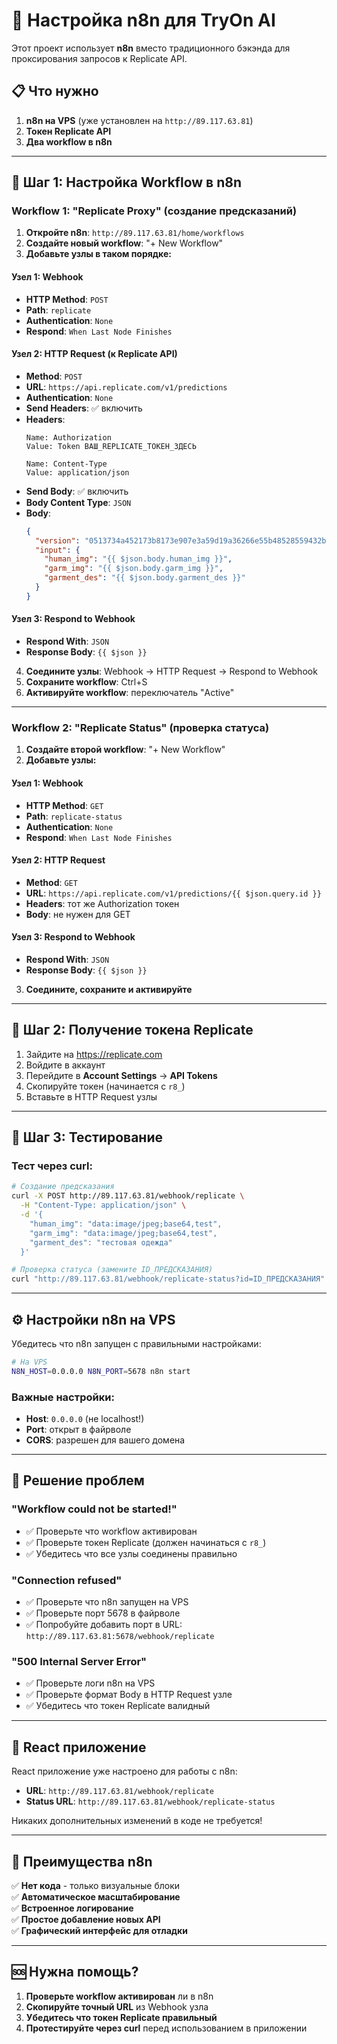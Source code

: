 # 🔧 Настройка n8n для TryOn AI

Этот проект использует **n8n** вместо традиционного бэкэнда для проксирования запросов к Replicate API.

## 📋 Что нужно

1. **n8n на VPS** (уже установлен на `http://89.117.63.81`)
2. **Токен Replicate API** 
3. **Два workflow в n8n**

---

## 🚀 Шаг 1: Настройка Workflow в n8n

### Workflow 1: "Replicate Proxy" (создание предсказаний)

1. **Откройте n8n**: `http://89.117.63.81/home/workflows`
2. **Создайте новый workflow**: "+ New Workflow"
3. **Добавьте узлы в таком порядке:**

#### Узел 1: Webhook
- **HTTP Method**: `POST`
- **Path**: `replicate`
- **Authentication**: `None`
- **Respond**: `When Last Node Finishes`

#### Узел 2: HTTP Request (к Replicate API)
- **Method**: `POST`
- **URL**: `https://api.replicate.com/v1/predictions`
- **Authentication**: `None`
- **Send Headers**: ✅ включить
- **Headers**:
  ```
  Name: Authorization
  Value: Token ВАШ_REPLICATE_ТОКЕН_ЗДЕСЬ
  
  Name: Content-Type  
  Value: application/json
  ```
- **Send Body**: ✅ включить
- **Body Content Type**: `JSON`
- **Body**:
  ```json
  {
    "version": "0513734a452173b8173e907e3a59d19a36266e55b48528559432bd21c7d7e985",
    "input": {
      "human_img": "{{ $json.body.human_img }}",
      "garm_img": "{{ $json.body.garm_img }}",
      "garment_des": "{{ $json.body.garment_des }}"
    }
  }
  ```

#### Узел 3: Respond to Webhook
- **Respond With**: `JSON`
- **Response Body**: `{{ $json }}`

4. **Соедините узлы**: Webhook → HTTP Request → Respond to Webhook
5. **Сохраните workflow**: Ctrl+S
6. **Активируйте workflow**: переключатель "Active"

---

### Workflow 2: "Replicate Status" (проверка статуса)

1. **Создайте второй workflow**: "+ New Workflow"
2. **Добавьте узлы:**

#### Узел 1: Webhook  
- **HTTP Method**: `GET`
- **Path**: `replicate-status`
- **Authentication**: `None`
- **Respond**: `When Last Node Finishes`

#### Узел 2: HTTP Request
- **Method**: `GET`
- **URL**: `https://api.replicate.com/v1/predictions/{{ $json.query.id }}`
- **Headers**: тот же Authorization токен
- **Body**: не нужен для GET

#### Узел 3: Respond to Webhook
- **Respond With**: `JSON`
- **Response Body**: `{{ $json }}`

3. **Соедините, сохраните и активируйте**

---

## 🔑 Шаг 2: Получение токена Replicate

1. Зайдите на https://replicate.com
2. Войдите в аккаунт
3. Перейдите в **Account Settings** → **API Tokens**
4. Скопируйте токен (начинается с `r8_`)
5. Вставьте в HTTP Request узлы

---

## 🧪 Шаг 3: Тестирование

### Тест через curl:
```bash
# Создание предсказания
curl -X POST http://89.117.63.81/webhook/replicate \
  -H "Content-Type: application/json" \
  -d '{
    "human_img": "data:image/jpeg;base64,test",
    "garm_img": "data:image/jpeg;base64,test",
    "garment_des": "тестовая одежда"
  }'

# Проверка статуса (замените ID_ПРЕДСКАЗАНИЯ)
curl "http://89.117.63.81/webhook/replicate-status?id=ID_ПРЕДСКАЗАНИЯ"
```

---

## ⚙️ Настройки n8n на VPS

Убедитесь что n8n запущен с правильными настройками:

```bash
# На VPS
N8N_HOST=0.0.0.0 N8N_PORT=5678 n8n start
```

### Важные настройки:
- **Host**: `0.0.0.0` (не localhost!)
- **Port**: открыт в файрволе
- **CORS**: разрешен для вашего домена

---

## 🐛 Решение проблем

### "Workflow could not be started!"
- ✅ Проверьте что workflow активирован
- ✅ Проверьте токен Replicate (должен начинаться с `r8_`)
- ✅ Убедитесь что все узлы соединены правильно

### "Connection refused"  
- ✅ Проверьте что n8n запущен на VPS
- ✅ Проверьте порт 5678 в файрволе
- ✅ Попробуйте добавить порт в URL: `http://89.117.63.81:5678/webhook/replicate`

### "500 Internal Server Error"
- ✅ Проверьте логи n8n на VPS
- ✅ Проверьте формат Body в HTTP Request узле
- ✅ Убедитесь что токен Replicate валидный

---

## 📱 React приложение

React приложение уже настроено для работы с n8n:
- **URL**: `http://89.117.63.81/webhook/replicate`
- **Status URL**: `http://89.117.63.81/webhook/replicate-status`

Никаких дополнительных изменений в коде не требуется!

---

## 🎯 Преимущества n8n

✅ **Нет кода** - только визуальные блоки  
✅ **Автоматическое масштабирование**  
✅ **Встроенное логирование**  
✅ **Простое добавление новых API**  
✅ **Графический интерфейс для отладки**  

---

## 🆘 Нужна помощь?

1. **Проверьте workflow активирован** ли в n8n
2. **Скопируйте точный URL** из Webhook узла  
3. **Убедитесь что токен Replicate правильный**
4. **Протестируйте через curl** перед использованием в приложении 
